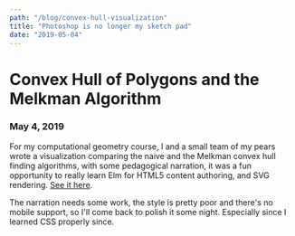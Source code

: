 ```yaml
---
path: "/blog/convex-hull-visualization"
title: "Photoshop is no longer my sketch pad"
date: "2019-05-04"
---
```


# Convex Hull of Polygons and the Melkman Algorithm
### May 4, 2019

For my computational geometry course, I and a small team of my pears wrote a 
visualization comparing the naive and the Melkman convex hull
finding algorithms, with some pedagogical narration, it
was a fun opportunity to really learn Elm for HTML5 content authoring, and SVG rendering.
[See it here](https://mikemikeb.com/convex-hull-visualization/).

The narration needs some work, the style is pretty poor and there's no mobile support,
so I'll come back to polish it some night. Especially since I learned CSS properly since.


